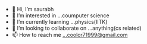 - 👋 Hi, I’m saurabh
- 👀 I’m interested in ...coumputer science
- 🌱 I’m currently learning ...physics(IITK)
- 💞️ I’m looking to collaborate on ...anything(cs related)
- 📫 How to reach me ...coolcr71999@gmail.com

<!---
coolcr7/coolcr7 is a ✨ special ✨ repository because its `README.md` (this file) appears on your GitHub profile.
You can click the Preview link to take a look at your changes.
--->
